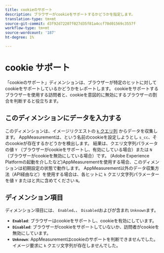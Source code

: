 ```yaml
---
title: cookieのサポート
description: ブラウザーがcookieをサポートするかどうかを指定します。
translation-type: tm+mt
source-git-commit: d3f92d72207f027d35f81a4ccf70d01569c3557f
workflow-type: tm+mt
source-wordcount: '187'
ht-degree: 1%

---
```



# cookie サポート

「cookieのサポート」ディメンションは、ブラウザーが特定のヒットに対してcookieをサポートしているかどうかをレポートします。 cookieをサポートするブラウザーを使用する訪問者と、cookieを意図的に無効にするブラウザーの割合を判断すると役立ちます。

## このディメンションにデータを入力する

このディメンションは、イメージリクエストの [`k` クエリ列](/help/implement/validate/query-parameters.md) からデータを収集します。 AppMeasurementは、という名前のcookieを設定しようとし `s_cc`、そのcookieが存在するかどうかを検出します。 結果は、クエリ文字列パラメータの値 `Y` （ブラウザーがcookieをサポートし、有効にしている場合）または `N` （ブラウザーがcookieを無効にしている場合）です。 (Adobe Experience Platformの起動を介したなど)AppMeasurementを使用する場合、このディメンションは初期設定の状態で動作します。 AppMeasurement以外のデータ収集方法（API経由など）を使用する場合は、各ヒットに `k` クエリ文字列パラメーターを値 `Y` またはと共に含めてください `N`。

## ディメンション項目

ディメンション項目には、 `Enabled`、、 `Disabled`およびが含まれ `Unknown`ます。

* **`Enabled`**: ブラウザーはcookieをサポートし、cookieを有効にしています。
* **`Disabled`**: ブラウザーがcookieをサポートしていないか、訪問者がcookieを無効にしています。
* **`Unknown`**: AppMeasurementはcookieのサポートを判断できませんでした。 イメージ要求に `k` クエリ文字列が存在しませんでした。
